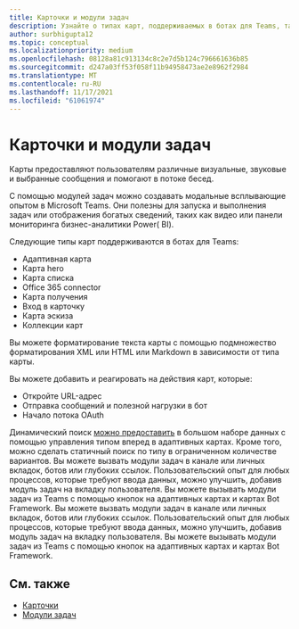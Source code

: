 ```yaml
---
title: Карточки и модули задач
description: Узнайте о типах карт, поддерживаемых в ботах для Teams, таких как адаптивные карты, карточки hero, thumbnail и другие. Узнайте о действиях карт и ссылок на модули задач в каналах, ботах или глубоких ссылках.
author: surbhigupta12
ms.topic: conceptual
ms.localizationpriority: medium
ms.openlocfilehash: 08128a81c913134c8c2e7d5b124c796661636b85
ms.sourcegitcommit: d247a03ff53f058f11b94958473ae2e8962f2984
ms.translationtype: MT
ms.contentlocale: ru-RU
ms.lasthandoff: 11/17/2021
ms.locfileid: "61061974"
---
```

# <a name="cards-and-task-modules"></a>Карточки и модули задач

Карты предоставляют пользователям различные визуальные, звуковые и выбранные сообщения и помогают в потоке бесед.

С помощью модулей задач можно создавать модальные всплывающие опытом в Microsoft Teams. Они полезны для запуска и выполнения задач или отображения богатых сведений, таких как видео или панели мониторинга бизнес-аналитики Power( BI).

Следующие типы карт поддерживаются в ботах для Teams:

* Адаптивная карта
* Карта hero
* Карта списка
* Office 365 connector
* Карта получения
* Вход в карточку
* Карта эскиза
* Коллекции карт

Вы можете форматирование текста карты с помощью подмножество форматирования XML или HTML или Markdown в зависимости от типа карты.

Вы можете добавить и реагировать на действия карт, которые:
* Откройте URL-адрес
* Отправка сообщений и полезной нагрузки в бот
* Начало потока OAuth

Динамический поиск [можно предоставить](~/task-modules-and-cards/cards/dynamic-search.md) в большом наборе данных с помощью управления типом вперед в адаптивных картах. Кроме того, можно сделать статичный поиск по типу в ограниченном количестве вариантов. Вы можете вызвать модули задач в канале или личных вкладок, ботов или глубоких ссылок. Пользовательский опыт для любых процессов, которые требуют ввода данных, можно улучшить, добавив модуль задач на вкладку пользователя. Вы можете вызывать модули задач из Teams с помощью кнопок на адаптивных картах и картах Bot Framework.
Вы можете вызвать модули задач в канале или личных вкладок, ботов или глубоких ссылок. Пользовательский опыт для любых процессов, которые требуют ввода данных, можно улучшить, добавив модуль задач на вкладку пользователя. Вы можете вызывать модули задач из Teams с помощью кнопок на адаптивных картах и картах Bot Framework.

## <a name="see-also"></a>См. также

* [Карточки](~/task-modules-and-cards/what-are-cards.md)
* [Модули задач](~/task-modules-and-cards/what-are-task-modules.md)
